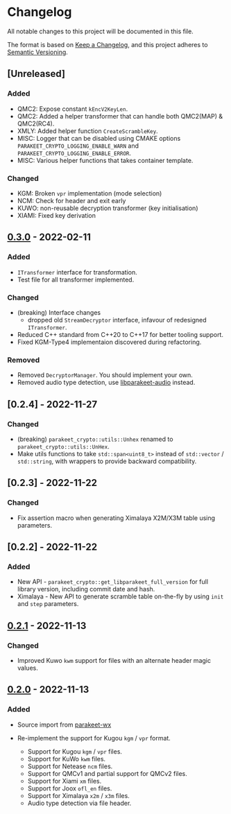 # Changelog

All notable changes to this project will be documented in this file.

The format is based on [Keep a Changelog](https://keepachangelog.com/en/1.0.0/),
and this project adheres to [Semantic Versioning](https://semver.org/spec/v2.0.0.html).

## [Unreleased]

### Added

- QMC2: Expose constant `kEncV2KeyLen`.
- QMC2: Added a helper transformer that can handle both QMC2(MAP) & QMC2(RC4).
- XMLY: Added helper function `CreateScrambleKey`.
- MISC: Logger that can be disabled using CMAKE options `PARAKEET_CRYPTO_LOGGING_ENABLE_WARN` and
        `PARAKEET_CRYPTO_LOGGING_ENABLE_ERROR`.
- MISC: Various helper functions that takes container template.

### Changed

- KGM: Broken `vpr` implementation (mode selection)
- NCM: Check for header and exit early
- KUWO: non-reusable decryption transformer (key initialisation)
- XIAMI: Fixed key derivation

## [0.3.0] - 2022-02-11

### Added

- `ITransformer` interface for transformation.
- Test file for all transformer implemented.

### Changed

- (breaking) Interface changes
  - dropped old `StreamDecryptor` interface, infavour of redesigned `ITransformer`.
- Reduced C++ standard from C++20 to C++17 for better tooling support.
- Fixed KGM-Type4 implementaion discovered during refactoring.

### Removed

- Removed `DecryptorManager`. You should implement your own.
- Removed audio type detection, use [libparakeet-audio] instead.

## [0.2.4] - 2022-11-27

### Changed

- (breaking) `parakeet_crypto::utils::Unhex` renamed to `parakeet_crypto::utils::UnHex`.
- Make utils functions to take `std::span<uint8_t>` instead of `std::vector` / `std::string`, with wrappers to provide
  backward compatibility.

## [0.2.3] - 2022-11-22

### Changed

- Fix assertion macro when generating Ximalaya X2M/X3M table using parameters.

## [0.2.2] - 2022-11-22

### Added

- New API - `parakeet_crypto::get_libparakeet_full_version` for full library version, including commit date and hash.
- Ximalaya - New API to generate scramble table on-the-fly by using `init` and `step` parameters.

## [0.2.1] - 2022-11-13

### Changed

- Improved Kuwo `kwm` support for files with an alternate header magic values.

## [0.2.0] - 2022-11-13

### Added

- Source import from [parakeet-wx]

- Re-implement the support for Kugou `kgm` / `vpr` format.
  - Support for Kugou `kgm` / `vpr` files.
  - Support for KuWo `kwm` files.
  - Support for Netease `ncm` files.
  - Support for QMCv1 and partial support for QMCv2 files.
  - Support for Xiami `xm` files.
  - Support for Joox `ofl_en` files.
  - Support for Ximalaya `x2m` / `x3m` files.
  - Audio type detection via file header.

[parakeet-wx]: https://github.com/parakeet-rs/parakeet-wx
[libparakeet-audio]: https://github.com/parakeet-rs/libparakeet-audio
[0.2.0]: https://github.com/parakeet-rs/libparakeet/commits/v0.2.0
[0.2.1]: https://github.com/parakeet-rs/libparakeet/compare/v0.2.0...v0.2.1
[0.3.0]: https://github.com/parakeet-rs/libparakeet/compare/v0.2.1...v0.3.0
